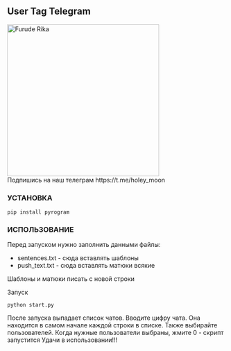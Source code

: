## User Tag Telegram

<picture>
  <img width=350 height=350 alt="Furude Rika" src="https://i.imgur.com/x0OqKJ4.jpeg">
</picture>
<br>
Подпишись на наш телеграм https://t.me/holey_moon
<br>

### УСТАНОВКА

```
pip install pyrogram
```
### ИСПОЛЬЗОВАНИЕ
Перед запуском нужно заполнить данными файлы:
+ sentences.txt - сюда вставлять шаблоны
+ push_text.txt - сюда вставлять матюки всякие

Шаблоны и матюки писать с новой строки

Запуск
```
python start.py
```
После запуска выпадает список чатов. Вводите цифру чата. Она находится в самом начале каждой строки в списке.
Также выбирайте пользователей. Когда нужные пользователи выбраны, жмите 0 - скрипт запустится
Удачи в использовании!!!
